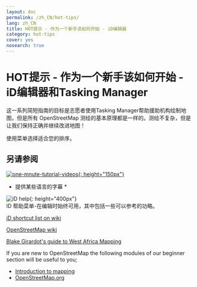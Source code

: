 ```yaml
---
layout: doc
permalink: /zh_CN/hot-tips/
lang: zh_CN
title: HOT提示 - 作为一个新手该如何开始 - iD编辑器
category: hot-tips
cover: yes
nosearch: true
---
```


HOT提示 - 作为一个新手该如何开始 - iD编辑器和Tasking Manager
================

这一系列简短指南的目标是志愿者使用Tasking Manager帮助援助机构绘制地图，但是所有 OpenStreetMap 测绘的基本原理都是一样的。测绘不复杂，但是让我们保持正确并继续改进地图！

使用菜单选择适合您的排序。  

另请参阅  
---------

[![one-mnute-tutorial-videos]{: height="150px"}](https://www.youtube.com/playlist?list=PLb9506_-6FMHZ3nwn9heri3xjQKrSq1hN "Humanitarian OpenStreetMap Team - 一分钟教程视频")  
* 提供某些语言的字幕 *  

![iD help]{: height="400px"}  
ID 帮助菜单-在编辑时始终可用，其中包括一些可以参考的功略。    
  
[iD shortcut list on wiki](https://wiki.openstreetmap.org/wiki/ID/Shortcuts)  

[OpenStreetMap wiki](https://wiki.openstreetmap.org/wiki/Main_Page)  

[Blake Girardot's guide to West Africa Mapping](https://wiki.openstreetmap.org/wiki/User:Bgirardot/West_African_HOT_Mapping_Tips)  

If you are new to OpenStreetMap the following modules of our beginner section will be useful to you;  

-  [Introduction to mapping](/en/beginner/introduction/)  
-  [OpenStreetMap.org](/zh_CN/beginner/start-osm/)



[HOT logo with text]:/images/hot-tips/Hot_logo_with_text.svg
[iD help]:/images/hot-tips/iD-help.png "iD help menu - always available when you are editing which includes an optional walkthrough."
[one-mnute-tutorial-videos]: /images/hot-tips/one-mnute-tutorial-videos.png "Humanitarian OpenStreetMap Team One-Minute Tutorial Videos"